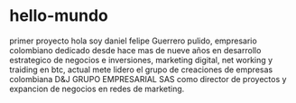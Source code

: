 # hello-mundo
primer  proyecto
hola  soy   daniel  felipe  Guerrero  pulido,  empresario  colombiano dedicado desde  hace  mas  de  nueve  años en  desarrollo  estrategico  de  negocios  e  inversiones,  marketing  digital, net working  y  traiding   en   btc, actual  mete  lidero  el  grupo  de  creaciones  de  empresas   colombiana    D&J GRUPO  EMPRESARIAL  SAS como  director  de   proyectos  y  expancion   de  negocios  en redes de  marketing.
